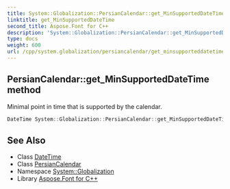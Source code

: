 ```yaml
---
title: System::Globalization::PersianCalendar::get_MinSupportedDateTime method
linktitle: get_MinSupportedDateTime
second_title: Aspose.Font for C++
description: 'System::Globalization::PersianCalendar::get_MinSupportedDateTime method. Minimal point in time that is supported by the calendar in C++.'
type: docs
weight: 600
url: /cpp/system.globalization/persiancalendar/get_minsupporteddatetime/
---
```

## PersianCalendar::get_MinSupportedDateTime method


Minimal point in time that is supported by the calendar.

```cpp
DateTime System::Globalization::PersianCalendar::get_MinSupportedDateTime() const override
```

## See Also

* Class [DateTime](../../../system/datetime/)
* Class [PersianCalendar](../)
* Namespace [System::Globalization](../../)
* Library [Aspose.Font for C++](../../../)
